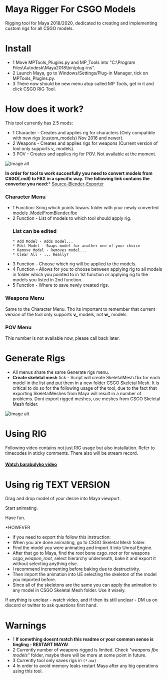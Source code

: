 # Maya Rigger For CSGO Models
Rigging tool for Maya 2018/2020, dedicated to creating and implementing custom rigs for all CSGO models.

# Install
- 1 Move MPTools_Plugins.py and MP_Tools into "C:\Program Files\Autodesk\Maya2018\bin\plug-ins".
- 2 Launch Мауа, go to Windows/Settings/Plug-in Manager, tick on MPTools_Plugins.py.
- 3 There now should be new menu atop called MP Tools, get in it and click CSGO RIG Tool.

# How does it work?
This tool currently has 2.5 mods:
  * 1 Character - Creates and applies rig for characters (Only compatible with new rigs (custom_models) Nov 2016 and newer).
  * 2 Weapons - Creates and applies rigs for weapons (Current version of tool only supports v_ models).
  * 3 POV - Creates and applies rig for POV. Not available at the moment. 
  
![Image alt](https://github.com/mpsterprod/Maya-CSGO-Rigger/raw/master/misc/tool.jpg)
  
**In order for tool to work succesfully you need to convert models from CSGO(.mdl) to FBX in a specific way.
The following link contains the converter you need:*** [Source-Blender-Exporter](https://github.com/mpsterprod/Source-Blender-Exporter)
### Character Menu
- 1 Function: Sring which points towars folder with your newly converted models .ModelFromBlender.fbx
- 2 Function - List of models to which tool should apply rig.
  ### List can be edited
  ```
  * Add Model - Adds model...
  * Edit Model - Swaps model for another one of your choice
  * Remove Model - Removes model...
  * Clear All - ... Really?
  ```
- 3 Function - Choose which rig will be applied to the models.
- 4 Function - Allows for you to choose between applying rig to all models in folder which you pointed to in 1st function or applying rig to the models you listed in 2nd function. 
- 5 Function - Where to save newly created rigs.

### Weapons Menu
Same to the Character Menu.
Tho its important to remember that current version of the tool only supports **v_** models, not **w_**  models

### POV Menu
This number is not available now, please call back later. 

# Generate Rigs
+ All menus share the same Generate rigs menu.
+ **Create skeletal mesh** tick - Script will create SkeletalMesh.fbx for each model in the list and put them in a new folder CSGO Skeletal Mesh.
It is critical to do so for the following usage of the tool, due to the fact that exporting SkeletalMeshes from Maya will result in a number of problems.
Dont export rigged meshes, use meshes from CSGO Skeletal Mesh folder. 

![Image alt](https://github.com/mpsterprod/Maya-CSGO-Rigger/raw/master/misc/tool_generate.jpg)

# Using RIG
Following video contains not just RIG usage but also installation. Refer to timecodes in sticky comments. There also will be stream record.
#### [Watch barabulyko video](https://youtu.be/aix00aXFJVw)

# Using rig TEXT VERSION
Drag and drop model of your desire into Maya viewport.

Start animating.

Have fun.

*HOWEVER

- if you need to export this follow this instruction:
- When you are done animating, go to CSGO Skeletal Mesh folder.
- Find the model you were animating and import it into Unreal Engine.
- After that go to Maya, find the root bone *csgo_root* or for weapons *csgo_weapon_root*, select hierarchy underneath, bake it and export it without selecting anything else.
- I recommend incrementing before baking due to destructivity. 
- Then import the animation into UE selecting the skeleton of the model you imported before.
- Since all of the skeletons are the same you can apply the animation to any model in CSGO Skeletal Mesh folder. Use it wisely. 

If anything is unclear - watch video, and if then its still unclear - DM us on discord or twitter to ask questions first hand.

# Warnings
+ 1 **If something doesnt match this readme or your common sense is tingling - RESTART MAYA!**
+ 2 Currently number of weapons rigged is limited. Check *"weapons fbx models"* folder, maybe there will be more at some point in future.
+ 3 Currently tool only saves rigs in  ```(*.ma)```
+ 4 In order to avoid memory leaks restart Maya after any big operations using this tool.
